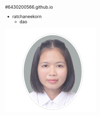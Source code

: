 #6430200566.github.io

- ratchaneekorn 
  - dao
   
![ratchaneekorn](ratchaneekorn/bba.png)











